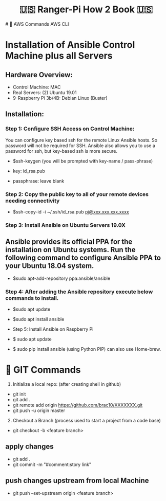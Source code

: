 <p align="center">
<h1 align="center">
 🇺🇸 Ranger-Pi How 2 Book 🇺🇸
</h1>
</p>
# 🚀 AWS Commands
AWS CLI
<br/>

# Installation of Ansible Control Machine plus all Servers

## Hardware Overview:

- Control Machine: MAC
- Real Servers: (2) Ubuntu 19.01
- 9-Raspberry Pi 3b/4B: Debian Linux (Buster)

## Installation:

### Step 1: Configure SSH Access on Control Machine:

You can configure key based ssh for the remote Linux Ansible hosts. So password will not be required for SSH. Ansible also allows you to use a password for ssh, but key-based ssh is more secure.

- \$ssh-keygen
  (you will be prompted with key-name / pass-phrase)

- key: id_rsa.pub
- passphrase: leave blank

### Step 2: Copy the public key to all of your remote devices needing connectivity

- \$ssh-copy-id -i ~/.ssh/id_rsa.pub pi@xxx.xxx.xxx.xxxx

### Step 3: Install Ansible on Ubuntu Servers 19.0X

## Ansible provides its official PPA for the installation on Ubuntu systems. Run the following command to configure Ansible PPA to your Ubuntu 18.04 system.

- \$sudo apt-add-repository ppa:ansible/ansible

### Step 4: After adding the Ansible repository execute below commands to install.

- \$sudo apt update
- \$sudo apt install ansible

- Step 5: Install Ansible on Raspberry Pi

- \$ sudo apt update
- \$ sudo pip install ansible (using Python PIP) can also use Home-brew.

# 🚀 GIT Commands

1. Initialize a local repo: (after creating shell in github)

- git init
- git add .
- git remote add origin https://github.com/brac10/XXXXXXX.git
- git push -u origin master

2. Checkout a Branch (process used to start a project from a code base)

- git checkout -b &lt;feature branch&gt;

## apply changes

- git add .
- git commit -m "#comment:story link"

## push changes upstream from local Machine

- git push –set-upstream origin &lt;feature branch&gt;
